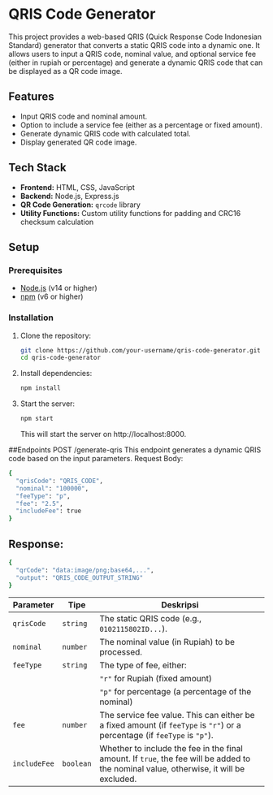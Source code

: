 # QRIS Code Generator

This project provides a web-based QRIS (Quick Response Code Indonesian Standard) generator that converts a static QRIS code into a dynamic one. It allows users to input a QRIS code, nominal value, and optional service fee (either in rupiah or percentage) and generate a dynamic QRIS code that can be displayed as a QR code image.

## Features

- Input QRIS code and nominal amount.
- Option to include a service fee (either as a percentage or fixed amount).
- Generate dynamic QRIS code with calculated total.
- Display generated QR code image.

## Tech Stack

- **Frontend:** HTML, CSS, JavaScript
- **Backend:** Node.js, Express.js
- **QR Code Generation:** `qrcode` library
- **Utility Functions:** Custom utility functions for padding and CRC16 checksum calculation

## Setup

### Prerequisites

- [Node.js](https://nodejs.org/) (v14 or higher)
- [npm](https://npmjs.com) (v6 or higher)

### Installation

1. Clone the repository:

   ```bash
   git clone https://github.com/your-username/qris-code-generator.git
   cd qris-code-generator

2. Install dependencies:
   ```bash
   npm install
3. Start the server:
   ```bash
   npm start
   ```
   This will start the server on http://localhost:8000.

##Endpoints
POST /generate-qris
This endpoint generates a dynamic QRIS code based on the input parameters.
Request Body:
```bash
{
  "qrisCode": "QRIS_CODE",
  "nominal": "100000",
  "feeType": "p",
  "fee": "2.5",
  "includeFee": true
}
```

## Response:
```bash
{
  "qrCode": "data:image/png;base64,...",
  "output": "QRIS_CODE_OUTPUT_STRING"
}
```
| Parameter   | Tipe     | Deskripsi                                                                                      |
|-------------|----------|------------------------------------------------------------------------------------------------|
| `qrisCode`  | `string` | The static QRIS code (e.g., `0102115802ID...`).                                                |
| `nominal`   | `number` | The nominal value (in Rupiah) to be processed.                                                 |
| `feeType`   | `string` | The type of fee, either:                                                                       |
|             |          |  `"r"` for Rupiah (fixed amount)                                                              |
|             |          |  `"p"` for percentage (a percentage of the nominal)                                           |
| `fee`       | `number` | The service fee value. This can either be a fixed amount (if `feeType` is `"r"`) or a percentage (if `feeType` is `"p"`). |
| `includeFee`| `boolean`| Whether to include the fee in the final amount. If `true`, the fee will be added to the nominal value, otherwise, it will be excluded. |


